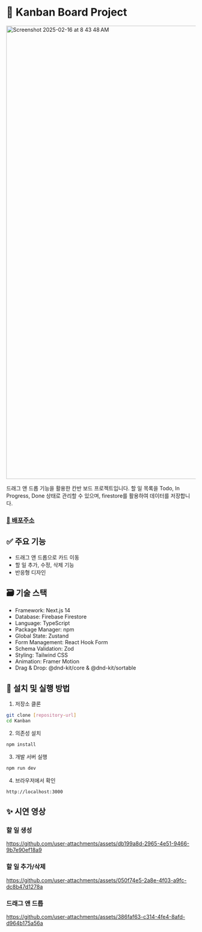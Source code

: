 # 🧭 Kanban Board Project

<img width="1207" alt="Screenshot 2025-02-16 at 8 43 48 AM" src="https://github.com/user-attachments/assets/9de6ae21-46a8-45fd-bce3-7380e9670772" />

드래그 앤 드롭 기능을 활용한 칸반 보드 프로젝트입니다. 할 일 목록을 Todo, In Progress, Done 상태로 관리할 수 있으며, firestore를 활용하여 데이터를 저장합니다.

<h3><a href="https://kanban-pied-eight.vercel.app">🔗 배포주소</a></h3>

## ✅ 주요 기능

- 드래그 앤 드롭으로 카드 이동
- 할 일 추가, 수정, 삭제 기능
- 반응형 디자인

## 🗃️ 기술 스택

- Framework: Next.js 14
- Database: Firebase Firestore
- Language: TypeScript
- Package Manager: npm
- Global State: Zustand
- Form Management: React Hook Form
- Schema Validation: Zod
- Styling: Tailwind CSS
- Animation: Framer Motion
- Drag & Drop: @dnd-kit/core & @dnd-kit/sortable

## 🎉 설치 및 실행 방법

1. 저장소 클론

```bash
git clone [repository-url]
cd Kanban
```

2. 의존성 설치

```bash
npm install
```

3. 개발 서버 실행

```bash
npm run dev
```

4. 브라우저에서 확인

```
http://localhost:3000
```

## ✨ 시연 영상

### 할 일 생성

https://github.com/user-attachments/assets/db199a8d-2965-4e51-9466-9b7e90ef18a9

### 할 일 추가/삭제

https://github.com/user-attachments/assets/050f74e5-2a8e-4f03-a9fc-dc8b47d1278a

### 드래그 앤 드롭

https://github.com/user-attachments/assets/386faf63-c314-4fe4-8afd-d964b175a56a
